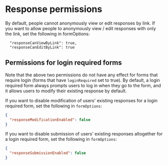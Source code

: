 # Response permissions

By default, people cannot anonymously view or edit responses by link. If you want to allow people to anonymously view / edit responses with only the link, set the following in formOptions:

```
  "responseCanViewByLink": true,
  "responseCanEditByLink": true
```

## Permissions for login required forms

Note that the above two permissions do not have any effect for forms that require login (forms that have `loginRequired` set to true).
By default, a login required form always prompts users to log in when they go to the form, and it allows users to modify
their existing response by default.

If you want to disable modification of users' existing responses for a login required form, set the following in `formOptions`:

```json
{
  "responseModificationEnabled": false
}
```

If you want to disable submission of users' existing responses altogether for a login required form, set the following in `formOptions`:

```json
{
  "responseSubmissionEnabled": false
}
```